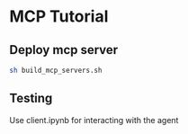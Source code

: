 # MCP Tutorial

## Deploy mcp server
```bash
sh build_mcp_servers.sh
```

## Testing
Use client.ipynb for interacting with the agent